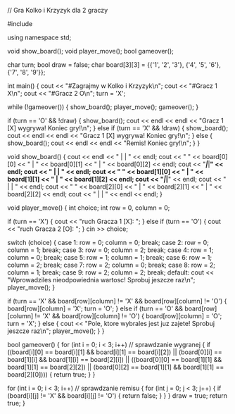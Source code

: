 // Gra Kolko i Krzyzyk dla 2 graczy

#include <iostream>

using namespace std;

void show_board();
void player_move();
bool gameover();

char turn;
bool draw = false;
char board[3][3] = {{'1', '2', '3'}, {'4', '5', '6'}, {'7', '8', '9'}};

int main() {
  cout << "#Zagrajmy w Kolko i Krzyzyk\n";
  cout << "#Gracz 1  X\n";
  cout << "#Gracz 2  O\n";
  turn = 'X';

  while (!gameover()) {
    show_board();
    player_move();
    gameover();
  }

  if (turn == 'O' && !draw) {
    show_board();
    cout << endl << endl << "Gracz 1 [X] wygrywa! Koniec gry!\n";
  } else if (turn == 'X' && !draw) {
    show_board();
    cout << endl << endl << "Gracz 1 [X] wygrywa! Koniec gry!\n";
  } else {
    show_board();
    cout << endl << endl << "Remis! Koniec gry!\n";
  }
}

void show_board() {
  cout << endl << "     |     |    " << endl;
  cout << "  " << board[0][0] << "  |  " << board[0][1] << "  |  "
       << board[0][2] << endl;
  cout << "_____|_____|____" << endl;
  cout << "     |     |    " << endl;
  cout << "  " << board[1][0] << "  |  " << board[1][1] << "  |  "
       << board[1][2] << endl;
  cout << "_____|_____|____" << endl;
  cout << "     |     |    " << endl;
  cout << "  " << board[2][0] << "  |  " << board[2][1] << "  |  "
       << board[2][2] << endl;
  cout << "     |     |    " << endl << endl;
}

void player_move() {
  int choice;
  int row = 0, column = 0;

  if (turn == 'X') {
    cout << "ruch Gracza 1 [X]: ";
  } else if (turn == 'O') {
    cout << "ruch Gracza 2 [O]: ";
  }
  cin >> choice;

  switch (choice) {
    case 1:
      row = 0;
      column = 0;
      break;
    case 2:
      row = 0;
      column = 1;
      break;
    case 3:
      row = 0;
      column = 2;
      break;
    case 4:
      row = 1;
      column = 0;
      break;
    case 5:
      row = 1;
      column = 1;
      break;
    case 6:
      row = 1;
      column = 2;
      break;
    case 7:
      row = 2;
      column = 0;
      break;
    case 8:
      row = 2;
      column = 1;
      break;
    case 9:
      row = 2;
      column = 2;
      break;
    default:
      cout << "Wprowadziles nieodpowiednia wartosc! Sprobuj jeszcze raz\n";
      player_move();
  }

  if (turn == 'X' && board[row][column] != 'X' && board[row][column] != 'O') {
    board[row][column] = 'X';
    turn = 'O';
  } else if (turn == 'O' && board[row][column] != 'X' &&
             board[row][column] != 'O') {
    board[row][column] = 'O';
    turn = 'X';
  } else {
    cout << "Pole, ktore wybrales jest juz zajete! Sprobuj jeszcze raz\n";
    player_move();
  }
}

bool gameover() {
  for (int i = 0; i < 3; i++)  // sprawdzanie wygranej
  {
    if ((board[i][0] == board[i][1] && board[i][1] == board[i][2]) ||
        (board[0][i] == board[1][i] && board[1][i] == board[2][i]) ||
        ((board[0][0] == board[1][1] && board[1][1] == board[2][2]) ||
         (board[0][2] == board[1][1] && board[1][1] == board[2][0]))) {
      return true;
    }
  }

  for (int i = 0; i < 3; i++)  // sprawdzanie remisu
  {
    for (int j = 0; j < 3; j++) {
      if (board[i][j] != 'X' && board[i][j] != 'O') {
        return false;
      }
    }
  }
  draw = true;
  return true;
}
